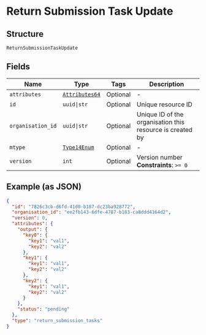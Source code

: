
# Return Submission Task Update

## Structure

`ReturnSubmissionTaskUpdate`

## Fields

| Name | Type | Tags | Description |
|  --- | --- | --- | --- |
| `attributes` | [`Attributes64`](../../doc/models/attributes-64.md) | Optional | - |
| `id` | `uuid\|str` | Optional | Unique resource ID |
| `organisation_id` | `uuid\|str` | Optional | Unique ID of the organisation this resource is created by |
| `mtype` | [`Type14Enum`](../../doc/models/type-14-enum.md) | Optional | - |
| `version` | `int` | Optional | Version number<br>**Constraints**: `>= 0` |

## Example (as JSON)

```json
{
  "id": "7826c3cb-d6fd-41d0-b187-dc23ba928772",
  "organisation_id": "ee2fb143-6dfe-4787-b183-ca8ddd4164d2",
  "version": 0,
  "attributes": {
    "output": {
      "key0": {
        "key1": "val1",
        "key2": "val2"
      },
      "key1": {
        "key1": "val1",
        "key2": "val2"
      },
      "key2": {
        "key1": "val1",
        "key2": "val2"
      }
    },
    "status": "pending"
  },
  "type": "return_submission_tasks"
}
```

